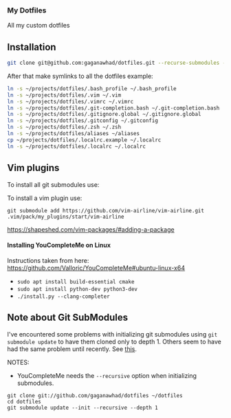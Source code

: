 ### My Dotfiles

All my custom dotfiles

Installation
------------

``` bash
git clone git@github.com:gaganawhad/dotfiles.git --recurse-submodules --shallow-submodules
```

After that make symlinks to all the dotfiles example: 

``` bash
ln -s ~/projects/dotfiles/.bash_profile ~/.bash_profile
ln -s ~/projects/dotfiles/.vim ~/.vim
ln -s ~/projects/dotfiles/.vimrc ~/.vimrc
ln -s ~/projects/dotfiles/.git-completion.bash ~/.git-completion.bash
ln -s ~/projects/dotfiles/.gitignore.global ~/.gitignore.global
ln -s ~/projects/dotfiles/.gitconfig ~/.gitconfig
ln -s ~/projects/dotfiles/.zsh ~/.zsh
ln -s ~/projects/dotfiles/aliases ~/aliases
cp ~/projects/dotfiles/.localrc.example ~/.localrc
ln -s ~/projects/dotfiles/.localrc ~/.localrc
```

Vim plugins
------------

To install all git submodules use:

To install a vim plugin use:

`git submodule add https://github.com/vim-airline/vim-airline.git .vim/pack/my_plugins/start/vim-airline`

https://shapeshed.com/vim-packages/#adding-a-package


#### Installing YouCompleteMe on Linux
  Instructions taken from here: https://github.com/Valloric/YouCompleteMe#ubuntu-linux-x64
  - `sudo apt install build-essential cmake`
  - `sudo apt install python-dev python3-dev`
  - `./install.py --clang-completer`
  
  
Note about Git SubModules
-------------------------
I've encountered some problems with initializing git submodules using `git submodule update` to have them cloned only
to depth 1. Others seem to have had the same problem until recently. See [this](https://stackoverflow.com/questions/2144406/how-to-make-shallow-git-submodules).

NOTES:
  - YouCompleteMe needs the `--recursive` option when initializing submodules.

```
git clone git://github.com/gaganawhad/dotfiles ~/dotfiles
cd dotfiles
git submodule update --init --recursive --depth 1
```
